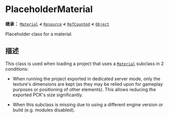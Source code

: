 <!-- ⚠ 请勿编辑本文件 ⚠ -->
<!-- 本文档使用脚本从 WeDot 引擎源码仓库生成。 -->
<!-- 生成脚本：https://github.com/WeDot-Engine/WeDot/tree/master/doc/tools/make_md.py； -->
<!-- 原文件：https://github.com/WeDot-Engine/WeDot/tree/master/doc/classes/PlaceholderMaterial.xml。 -->

<div id="_class_placeholdermaterial"></div>

# PlaceholderMaterial

**继承：** [`Material`](class_material.md) **<** [`Resource`](class_resource.md) **<** [`RefCounted`](class_refcounted.md) **<** [`Object`](class_object.md)

Placeholder class for a material.

## 描述

This class is used when loading a project that uses a [`Material`](class_material.md) subclass in 2 conditions:

- When running the project exported in dedicated server mode, only the texture's dimensions are kept (as they may be relied upon for gameplay purposes or positioning of other elements). This allows reducing the exported PCK's size significantly.

- When this subclass is missing due to using a different engine version or build (e.g. modules disabled).

[^virtual]: 本方法通常需要用户覆盖才能生效。
[^const]: 本方法无副作用，不会修改该实例的任何成员变量。
[^vararg]: 本方法除了能接受在此处描述的参数外，还能够继续接受任意数量的参数。
[^constructor]: 本方法用于构造某个类型。
[^static]: 调用本方法无需实例，可直接使用类名进行调用。
[^operator]: 本方法描述的是使用本类型作为左操作数的有效运算符。
[^bitfield]: 这个值是由下列位标志构成位掩码的整数。
[^void]: 无返回值。
